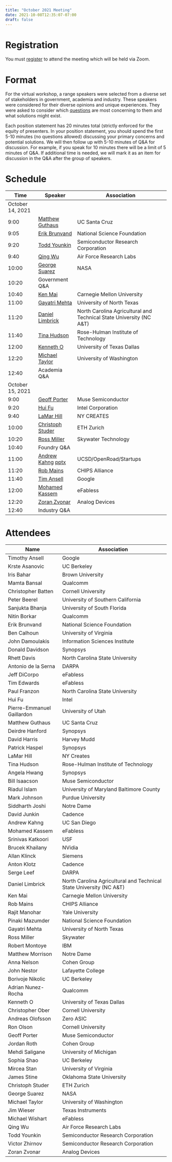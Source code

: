 ```yaml
---
title: "October 2021 Meeting"
date: 2021-10-08T12:35:07-07:00
draft: false
---
```


# Registration

You must
[register](https://ucsc.zoom.us/meeting/register/tJIpd-6rrzIoHNJHVno4DllAomwRRyfeag5X)
to attend the meeting which will be held via Zoom.

# Format

For the virtual workshop, a range speakers were selected from a
diverse set of stakeholders in government, academia and
industry. These speakers were considered for their diverse opinions and unique experiences.
They were asked to consider which [questions](/questions) are most
concerning to them and what solutions might exist.

Each position statement has 20 minutes total (strictly enforced for
the equity of presenters. In your position statement, you should spend
the first 5-10 minutes (no questions allowed) discussing your primary
concerns and potential solutions. We will then follow up with 5-10
minutes of Q&A for discussion. For example, if you speak for 10
minutes there will be a limit of 5 minutes of Q&A. If additional time
is needed, we will mark it as an item for discussion in the Q&A after
the group of speakers.

# Schedule

Time | Speaker | Association
--- | --- | ---
October 14, 2021 | |
9:00 | [Matthew Guthaus](/oct_slides/00-guthaus.pdf) | UC Santa Cruz
9:05 | [Erik Brunvand](/oct_slides/01-brunvand.pdf) | National Science Foundation
9:20 | [Todd Younkin](/oct_slides/02-younkin.pdf)  | Semiconductor Research Corporation
9:40 | [Qing Wu](/oct_slides/03-wu.pdf)  | Air Force Research Labs
10:00 | [George Suarez](/oct_slides/04-suarez.pdf)  | NASA
10:20 | Government Q&A |
10:40 | [Ken Mai](/oct_slides/05-mai.pdf)  | Carnegie Mellon University
11:00 | [Gayatri Mehta](/oct_slides/06-mehta.pdf)  | University of North Texas
11:20 | [Daniel Limbrick](/oct_slides/07-limbrick.pdf)  | North Carolina Agricultural and Technical State University (NC A&T)
11:40 | [Tina Hudson](/oct_slides/08-hudson.pdf)  | Rose-Hulman Institute of Technology
12:00 | [Kenneth O](/oct_slides/09-o.pdf)  | University of Texas Dallas
12:20 | [Michael Taylor](/oct_slides/10-taylor.pdf)  | University of Washington
12:40 | Academia Q&A |
October 15, 2021 | |
9:00 | [Geoff Porter](/oct_slides/11-porter.pdf)  | Muse Semiconductor
9:20 | [Hui Fu](/oct_slides/12-fu.pdf)  | Intel Corporation
9:40 | [LaMar Hill](/oct_slides/13-hill.pdf)  | NY CREATES
10:00 | [Christoph Studer](/oct_slides/14-studer.pdf)  | ETH Zurich
10:20 | [Ross Miller](/oct_slides/15-miller.pdf)  | Skywater Technology
10:40 | Foundry Q&A |
11:00 | [Andrew Kahng](/oct_slides/16-kahng.pdf) [pptx](/oct_slides/16-kahng.pptx)  | UCSD/OpenRoad/Startups
11:20 | [Rob Mains](/oct_slides/17-mains.pdf)  | CHIPS Alliance
11:40 | [Tim Ansell](https://docs.google.com/presentation/d/e/2PACX-1vRVirHYOtClPQBmrFcFw09x5YHsbVecytjjQxMwVXGkA3M_qGe6k0LvimEc360-t3nQ1Lz8nUF1kqAW/pub?start=false&loop=false&delayms=3000&slide=id.p) | Google
12:00 | [Mohamed Kassem](/oct_slides/19-kassem.pdf)  | eFabless
12:20 | [Zoran Zvonar](/oct_slides/20-zvonar.pdf)  | Analog Devices
12:40 | Industry Q&A |

# Attendees

 Name | Association
 --- | ---
Timothy	Ansell | Google
Krste	Asanovic | UC Berkeley
Iris	Bahar | Brown University
Mamta	Bansal | Qualcomm
Christopher	Batten | Cornell University
Peter	Beerel | University of Southern California
Sanjukta	Bhanja | University of South Florida
Nitin	Borkar | Qualcomm
Erik	Brunvand | National Science Foundation
Ben	Calhoun | University of Virginia
John	Damoulakis | Information Sciences Institute
Donald	Davidson | Synopsys
Rhett	Davis | North Carolina State University
Antonio	de la Serna | DARPA
Jeff	DiCorpo | eFabless
Tim	Edwards | eFabless
Paul	Franzon | North Carolina State University
Hui	Fu | Intel
Pierre-Emmanuel	Gaillardon | University of Utah
Matthew	Guthaus | UC Santa Cruz
Deirdre	Hanford | Synopsys
David	Harris | Harvey Mudd
Patrick	Haspel | Synopsys
LaMar	Hill | NY Creates
Tina	Hudson | Rose-Hulman Institute of Technology
Angela	Hwang  | Synopsys
Bill	Isaacson | Muse Semiconductor
Riadul	Islam | University of Maryland Baltimore County
Mark	Johnson | Purdue University
Siddharth	Joshi | Notre Dame
David	Junkin | Cadence
Andrew	Kahng | UC San Diego
Mohamed	Kassem | eFabless
Srinivas	Katkoori | USF
Brucek	Khailany | NVidia
Allan	Klinck | Siemens
Anton	Klotz | Cadence
Serge	Leef | DARPA
Daniel	Limbrick | North Carolina Agricultural and Technical State University (NC A&T)
Ken	Mai | Carnegie Mellon University
Rob	Mains | CHIPS Alliance
Rajit	Manohar | Yale University
Pinaki	Mazumder | National Science Foundation
Gayatri	Mehta | University of North Texas
Ross	Miller | Skywater
Robert	Montoye | IBM
Matthew	Morrison | Notre Dame
Anna	Nelson | Cohen Group
John	Nestor | Lafayette College
Borivoje	Nikolic | UC Berkeley
Adrian	Nunez-Rocha | Qualcomm
Kenneth	O | University of Texas Dallas
Christopher	Ober | Cornell University
Andreas	Olofsson | Zero ASIC
Ron	Olson | Cornell University
Geoff	Porter | Muse Semiconductor
Jordan	Roth | Cohen Group
Mehdi	Saligane | University of Michigan
Sophia	Shao | UC Berkeley
Mircea	Stan  | University of Virginia
James	Stine | Oklahoma State University
Christoph	Studer | ETH Zurich
George	Suarez | NASA
Michael	Taylor | University of Washington
Jim	Wieser | Texas Instruments
Michael	Wishart | eFabless
Qing	Wu | Air Force Research Labs
Todd	Younkin | Semiconductor Research Corporation
Victor	Zhirnov | Semiconductor Research Corporation
Zoran	Zvonar | Analog Devices

&nbsp;